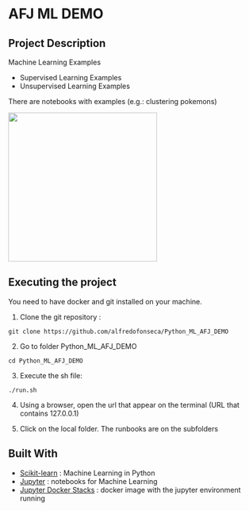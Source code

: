# AFJ ML DEMO

## Project Description

Machine Learning Examples

* Supervised Learning Examples
* Unsupervised Learning Examples


There are notebooks with examples (e.g.: clustering pokemons)


<img src="unsupervised_learning/clustering/151pokemons.jpg" width=300 />


## Executing the project

You need to have docker and git installed on your machine.


1. Clone the git repository :
```
git clone https://github.com/alfredofonseca/Python_ML_AFJ_DEMO
```

2. Go to folder Python_ML_AFJ_DEMO
```
cd Python_ML_AFJ_DEMO
```

3. Execute the sh file:
```
./run.sh
```

4. Using a browser, open the url that appear on the terminal (URL that contains 127.0.0.1)

5. Click on the local folder. The runbooks are on the subfolders

## Built With
* [Scikit-learn](https://scikit-learn.org/) : Machine Learning in Python
* [Jupyter](https://jupyter.org/) : notebooks for Machine Learning
* [Jupyter Docker Stacks](https://github.com/jupyter/docker-stacks) : docker image with the jupyter environment running

